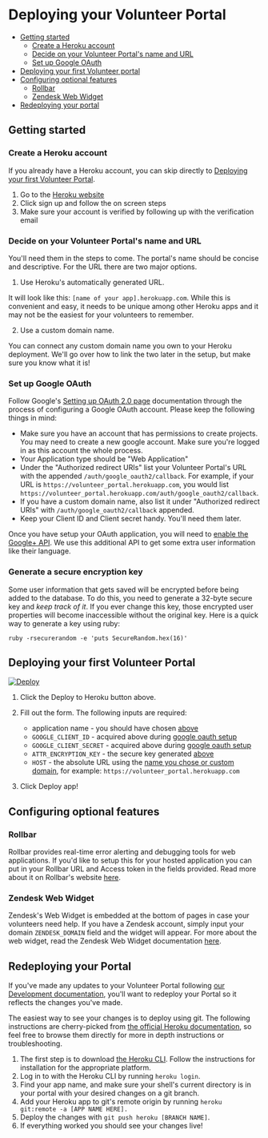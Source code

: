 # Deploying your Volunteer Portal

* [Getting started](#getting-started)
  * [Create a Heroku account](#create-a-heroku-account)
  * [Decide on your Volunteer Portal's name and URL](#decide-on-your-volunteer-portals-name-and-url)
  * [Set up Google OAuth](#set-up-google-oauth)
* [Deploying your first Volunteer portal](#deploying-your-first-volunteer-portal)
* [Configuring optional features](#configuring-optional-features)
  * [Rollbar](#rollbar)
  * [Zendesk Web Widget](#zendesk-web-widget)
* [Redeploying your portal](#redeploying-your-portal)

## Getting started

### Create a Heroku account

If you already have a Heroku account, you can skip directly to [Deploying your first Volunteer Portal](#deploying-your-first-volunteer-portal).

1. Go to the [Heroku website](https://heroku.com)
2. Click sign up and follow the on screen steps
3. Make sure your account is verified by following up with the verification email

### Decide on your Volunteer Portal's name and URL

You'll need them in the steps to come. The portal's name should be concise and descriptive. For the URL there are two major options.

1. Use Heroku's automatically generated URL.

It will look like this: `[name of your app].herokuapp.com`. While this is convenient and easy, it needs to be unique among other Heroku apps and it may not be the easiest for your volunteers to remember.

2. Use a custom domain name.

You can connect any custom domain name you own to your Heroku deployment. We'll go over how to link the two later in the setup, but make sure you know what it is!

### Set up Google OAuth

Follow Google's [Setting up OAuth 2.0 page](https://support.google.com/cloud/answer/6158849?hl=en) documentation through the process of configuring a Google OAuth account. Please keep the following things in mind:

* Make sure you have an account that has permissions to create projects. You may need to create a new google account. Make sure you're logged in as this account the whole process.
* Your Application type should be "Web Application"
* Under the "Authorized redirect URIs" list your Volunteer Portal's URL with the appended `/auth/google_oauth2/callback`.
  For example, if your URL is `https://volunteer_portal.herokuapp.com`, you would list `https://volunteer_portal.herokuapp.com/auth/google_oauth2/callback`.
* If you have a custom domain name, also list it under "Authorized redirect URIs" with `/auth/google_oauth2/callback` appended.
* Keep your Client ID and Client secret handy. You'll need them later.

Once you have setup your OAuth application, you will need to [enable the Google+ API](https://developers.google.com/+/web/signin/#enable_the_google_api).
We use this additional API to get some extra user information like their language.

### Generate a secure encryption key

Some user information that gets saved will be encrypted before being added to the database. To do this, you need to generate a 32-byte secure key and _keep track of it_.
If you ever change this key, those encrypted user properties will become inaccessible without the original key. Here is a quick way to generate a key using ruby:

```
ruby -rsecurerandom -e 'puts SecureRandom.hex(16)'
```

## Deploying your first Volunteer Portal

[![Deploy](https://www.herokucdn.com/deploy/button.svg)](https://heroku.com/deploy?template=https://github.com/zendesk/volunteer_portal/tree/master)

1. Click the Deploy to Heroku button above.
1. Fill out the form.
   The following inputs are required:

   * application name - you should have chosen [above](#decide-on-your-volunteer-portals-name-and-url)
   * `GOOGLE_CLIENT_ID` - acquired above during [google oauth setup](#setup-google-oauth)
   * `GOOGLE_CLIENT_SECRET` - acquired above during [google oauth setup](#setup-google-oauth)
   * `ATTR_ENCRYPTION_KEY` - the secure key generated [above](#generate-a-secure-encryption-key)
   * `HOST` - the absolute URL using the [name you chose or custom domain](#decide-on-your-volunteer-portals-name-and-url), for example: `https://volunteer_portal.herokuapp.com`

1. Click Deploy app!

## Configuring optional features

### Rollbar

Rollbar provides real-time error alerting and debugging tools for web applications. If you'd like to setup this for your hosted application you can put in your Rollbar URL and Access token in the fields provided. Read more about it on Rollbar's website [here](https://rollbar.com/).

### Zendesk Web Widget

Zendesk's Web Widget is embedded at the bottom of pages in case your volunteers need help. If you have a Zendesk account, simply input your domain `ZENDESK_DOMAIN` field and the widget will appear. For more about the web widget, read the Zendesk Web Widget documentation [here](https://support.zendesk.com/hc/en-us/articles/203908456-Using-Web-Widget-to-embed-customer-service-in-your-website).

## Redeploying your Portal

If you've made any updates to your Volunteer Portal following [our Development documentation](https://github.com/zendesk/volunteer_portal/blob/master/docs/development.md), you'll want to redeploy your Portal so it reflects the changes you've made.

The easiest way to see your changes is to deploy using git. The following instructions are cherry-picked from [the official Heroku documentation](https://devcenter.heroku.com/articles/git), so feel free to browse them directly for more in depth instructions or troubleshooting.

1. The first step is to download [the Heroku CLI](https://github.com/zendesk/volunteer_portal/blob/master/docs/development.md).  Follow the instructions for installation for the appropriate platform.
2. Log in to with the Heroku CLI by running `heroku login`. 
3. Find your app name, and make sure your shell's current directory is in your portal with your desired changes on a git branch.
4. Add your Heroku app to git's remote origin by running `heroku git:remote -a [APP NAME HERE].`
5. Deploy the changes with `git push heroku [BRANCH NAME]`.
6. If everything worked you should see your changes live!
